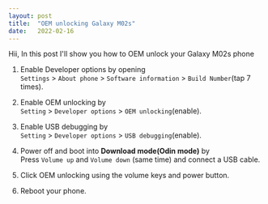 ```yaml
---
layout: post
title:  "OEM unlocking Galaxy M02s"
date:   2022-02-16
---
```


Hii, In this post I'll show you how to OEM unlock your Galaxy M02s phone

1. Enable Developer options by opening <br/>`Settings` > `About phone` > `Software information` > `Build Number`(tap 7 times).

2. Enable OEM unlocking by <br/> `Setting` > `Developer options` > `OEM unlocking`(enable).

3. Enable USB debugging by <br/> `Setting` > `Developer options` > `USB debugging`(enable).

4. Power off and boot into <b>Download mode(Odin mode)</b> by <br/> Press `Volume up` and `Volume down` (same time) and connect a USB cable.

5. Click OEM unlocking using the volume keys and power button.

6. Reboot your phone.
